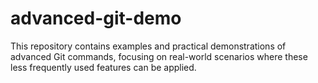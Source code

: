 # advanced-git-demo
This repository contains examples and practical demonstrations of advanced Git commands, focusing on real-world scenarios where these less frequently used features can be applied.
